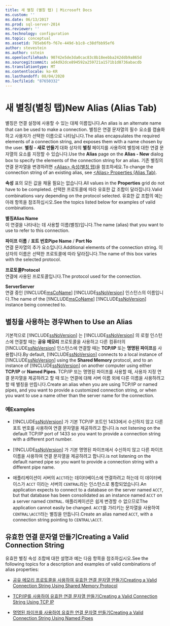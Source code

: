 ```yaml
---
title: 새 별칭 (별칭 탭) | Microsoft Docs
ms.custom: ''
ms.date: 06/13/2017
ms.prod: sql-server-2014
ms.reviewer: ''
ms.technology: configuration
ms.topic: conceptual
ms.assetid: 785eb6fb-f67e-449d-b1c8-c38dfbb95ef6
author: stevestein
ms.author: sstein
ms.openlocfilehash: 90742e5de3da0cac83c8b18eebba242ddb9a865d
ms.sourcegitcommit: ad4d92dce894592a259721a1571b1d8736abacdb
ms.translationtype: MT
ms.contentlocale: ko-KR
ms.lasthandoff: 08/04/2020
ms.locfileid: "87650332"
---
```

# <a name="new-alias-alias-tab"></a><span data-ttu-id="ee18f-102">새 별칭(별칭 탭)</span><span class="sxs-lookup"><span data-stu-id="ee18f-102">New Alias (Alias Tab)</span></span>
  <span data-ttu-id="ee18f-103">별칭은 연결 설정에 사용할 수 있는 대체 이름입니다.</span><span class="sxs-lookup"><span data-stu-id="ee18f-103">An alias is an alternate name that can be used to make a connection.</span></span> <span data-ttu-id="ee18f-104">별칭은 연결 문자열의 필수 요소를 캡슐화하고 사용자가 선택한 이름으로 나타납니다.</span><span class="sxs-lookup"><span data-stu-id="ee18f-104">The alias encapsulates the required elements of a connection string, and exposes them with a name chosen by the user.</span></span> <span data-ttu-id="ee18f-105">**별칭 - 새로 만들기** 대화 상자의 **별칭** 페이지를 사용하여 별칭에 대한 연결 문자열의 요소를 지정할 수 있습니다.</span><span class="sxs-lookup"><span data-stu-id="ee18f-105">Use the **Alias** page on the **Alias - New** dialog box to specify the elements of the connection string for an alias.</span></span> <span data-ttu-id="ee18f-106">기존 별칭의 연결 문자열을 변경하려면 [&#60;Alias&#62; 속성&#40;별칭 탭&#41;](../../../2014/tools/configuration-manager/alias-properties-alias-tab.md)을 참조하세요.</span><span class="sxs-lookup"><span data-stu-id="ee18f-106">To change the connection string of an existing alias, see [&#60;Alias&#62; Properties &#40;Alias Tab&#41;](../../../2014/tools/configuration-manager/alias-properties-alias-tab.md).</span></span>  
  
 <span data-ttu-id="ee18f-107">**속성** 표의 모든 값을 채울 필요는 없습니다.</span><span class="sxs-lookup"><span data-stu-id="ee18f-107">All values in the **Properties** grid do not have to be completed.</span></span> <span data-ttu-id="ee18f-108">선택한 프로토콜에 따라 유효한 값 조합이 달라집니다.</span><span class="sxs-lookup"><span data-stu-id="ee18f-108">Valid combinations vary depending on the protocol selected.</span></span> <span data-ttu-id="ee18f-109">유효한 값 조합의 예는 아래 항목을 참조하십시오.</span><span class="sxs-lookup"><span data-stu-id="ee18f-109">See the topics listed below for examples of valid combinations.</span></span>  
  
 <span data-ttu-id="ee18f-110">**별칭**</span><span class="sxs-lookup"><span data-stu-id="ee18f-110">**Alias Name**</span></span>  
 <span data-ttu-id="ee18f-111">이 연결을 나타내는 데 사용할 이름(별칭)입니다.</span><span class="sxs-lookup"><span data-stu-id="ee18f-111">The name (alias) that you want to use to refer to this connection.</span></span>  
  
 <span data-ttu-id="ee18f-112">**파이프 이름** / **포트 번호**</span><span class="sxs-lookup"><span data-stu-id="ee18f-112">**Pipe Name** / **Port No**</span></span>  
 <span data-ttu-id="ee18f-113">연결 문자열의 추가 요소입니다.</span><span class="sxs-lookup"><span data-stu-id="ee18f-113">Additional elements of the connection string.</span></span> <span data-ttu-id="ee18f-114">이 상자의 이름은 선택한 프로토콜에 따라 달라집니다.</span><span class="sxs-lookup"><span data-stu-id="ee18f-114">The name of this box varies with the selected protocol.</span></span>  
  
 <span data-ttu-id="ee18f-115">**프로토콜**</span><span class="sxs-lookup"><span data-stu-id="ee18f-115">**Protocol**</span></span>  
 <span data-ttu-id="ee18f-116">연결에 사용된 프로토콜입니다.</span><span class="sxs-lookup"><span data-stu-id="ee18f-116">The protocol used for the connection.</span></span>  
  
 <span data-ttu-id="ee18f-117">**Server**</span><span class="sxs-lookup"><span data-stu-id="ee18f-117">**Server**</span></span>  
 <span data-ttu-id="ee18f-118">연결 중인 [!INCLUDE[msCoName](../../includes/msconame-md.md)] [!INCLUDE[ssNoVersion](../../includes/ssnoversion-md.md)] 인스턴스의 이름입니다.</span><span class="sxs-lookup"><span data-stu-id="ee18f-118">The name of the [!INCLUDE[msCoName](../../includes/msconame-md.md)] [!INCLUDE[ssNoVersion](../../includes/ssnoversion-md.md)] instance being connected to.</span></span>  
  
## <a name="when-to-use-an-alias"></a><span data-ttu-id="ee18f-119">별칭을 사용하는 경우</span><span class="sxs-lookup"><span data-stu-id="ee18f-119">When to Use an Alias</span></span>  
 <span data-ttu-id="ee18f-120">기본적으로 [!INCLUDE[ssNoVersion](../../includes/ssnoversion-md.md)] 는 [!INCLUDE[ssNoVersion](../../includes/ssnoversion-md.md)] 의 로컬 인스턴스에 연결할 때는 **공유 메모리** 프로토콜을 사용하고 다른 컴퓨터의 [!INCLUDE[ssNoVersion](../../includes/ssnoversion-md.md)] 인스턴스에 연결할 때는 **TCP/IP** 또는 **명명된 파이프**를 사용합니다.</span><span class="sxs-lookup"><span data-stu-id="ee18f-120">By default, [!INCLUDE[ssNoVersion](../../includes/ssnoversion-md.md)] connects to a local instance of [!INCLUDE[ssNoVersion](../../includes/ssnoversion-md.md)] using the **Shared Memory** protocol, and to an instance of [!INCLUDE[ssNoVersion](../../includes/ssnoversion-md.md)] on another computer using either **TCP/IP** or **Named Pipes**.</span></span> <span data-ttu-id="ee18f-121">TCP/IP 또는 명명된 파이프를 사용할 때, 사용자 지정 연결 문자열을 제공하려고 할 때 또는 연결에 대해 서버 이름 외에 다른 이름을 사용하려고 할 때 별칭을 만듭니다.</span><span class="sxs-lookup"><span data-stu-id="ee18f-121">Create an alias when you are using TCP/IP or named pipes, and you want to provide a customized connection string, or when you want to use a name other than the server name for the connection.</span></span>  
  
### <a name="examples"></a><span data-ttu-id="ee18f-122">예</span><span class="sxs-lookup"><span data-stu-id="ee18f-122">Examples</span></span>  
  
-   [!INCLUDE[ssNoVersion](../../includes/ssnoversion-md.md)] <span data-ttu-id="ee18f-123">가 기본 TCP/IP 포트인 1433에서 수신하지 않고 다른 포트 번호를 사용하여 연결 문자열을 제공하려고 합니다.</span><span class="sxs-lookup"><span data-stu-id="ee18f-123">is not listening on the default TCP/IP port of 1433 so you want to provide a connection string with a different port number.</span></span>  
  
-   [!INCLUDE[ssNoVersion](../../includes/ssnoversion-md.md)] <span data-ttu-id="ee18f-124">가 기본 명명된 파이프에서 수신하지 않고 다른 파이프 이름을 사용하여 연결 문자열을 제공하려고 합니다.</span><span class="sxs-lookup"><span data-stu-id="ee18f-124">is not listening on the default named pipe so you want to provide a connection string with a different pipe name.</span></span>  
  
-   <span data-ttu-id="ee18f-125">애플리케이션이 서버의 `ACCT`라는 데이터베이스에 연결하려고 하는데 이 데이터베이스가 `ACCT` 이라는 서버의 `CENTRAL`라는 인스턴스로 통합되었습니다.</span><span class="sxs-lookup"><span data-stu-id="ee18f-125">An application expects to connect to a database on the server named `ACCT`, but that database has been consolidated as an instance named `ACCT` on a server named `CENTRAL`.</span></span> <span data-ttu-id="ee18f-126">애플리케이션은 쉽게 변경할 수 없으므로</span><span class="sxs-lookup"><span data-stu-id="ee18f-126">The application cannot easily be changed.</span></span> <span data-ttu-id="ee18f-127">`ACCT`를 가리키는 문자열을 사용하여 `CENTRAL\ACCT`라는 별칭을 만듭니다.</span><span class="sxs-lookup"><span data-stu-id="ee18f-127">Create an alias named `ACCT`, with a connection string pointing to `CENTRAL\ACCT`.</span></span>  
  
## <a name="creating-a-valid-connection-string"></a><span data-ttu-id="ee18f-128">유효한 연결 문자열 만들기</span><span class="sxs-lookup"><span data-stu-id="ee18f-128">Creating a Valid Connection String</span></span>  
 <span data-ttu-id="ee18f-129">유효한 별칭 속성 조합에 대한 설명과 예는 다음 항목을 참조하십시오.</span><span class="sxs-lookup"><span data-stu-id="ee18f-129">See the following topics for a description and examples of valid combinations of alias properties:</span></span>  
  
-   [<span data-ttu-id="ee18f-130">공유 메모리 프로토콜을 사용하여 유효한 연결 문자열 만들기</span><span class="sxs-lookup"><span data-stu-id="ee18f-130">Creating a Valid Connection String Using Shared Memory Protocol</span></span>](../../../2014/tools/configuration-manager/creating-a-valid-connection-string-using-shared-memory-protocol.md)  
  
-   [<span data-ttu-id="ee18f-131">TCP/IP를 사용하여 유효한 연결 문자열 만들기</span><span class="sxs-lookup"><span data-stu-id="ee18f-131">Creating a Valid Connection String Using TCP IP</span></span>](../../../2014/tools/configuration-manager/creating-a-valid-connection-string-using-tcp-ip.md)  
  
-   [<span data-ttu-id="ee18f-132">명명된 파이프를 사용하여 유효한 연결 문자열 만들기</span><span class="sxs-lookup"><span data-stu-id="ee18f-132">Creating a Valid Connection String Using Named Pipes</span></span>](../../../2014/tools/configuration-manager/creating-a-valid-connection-string-using-named-pipes.md)  
  
  
